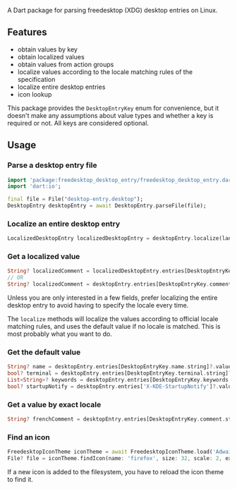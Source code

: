 <!--
This README describes the package. If you publish this package to pub.dev,
this README's contents appear on the landing page for your package.

For information about how to write a good package README, see the guide for
[writing package pages](https://dart.dev/guides/libraries/writing-package-pages).

For general information about developing packages, see the Dart guide for
[creating packages](https://dart.dev/guides/libraries/create-library-packages)
and the Flutter guide for
[developing packages and plugins](https://flutter.dev/developing-packages).
-->

A Dart package for parsing freedesktop (XDG) desktop entries on Linux.

## Features

- obtain values by key
- obtain localized values
- obtain values from action groups
- localize values according to the locale matching rules of the specification
- localize entire desktop entries
- icon lookup

This package provides the `DesktopEntryKey` enum for convenience, but it doesn't make any assumptions
about value types and whether a key is required or not. All keys are considered optional.

## Usage

### Parse a desktop entry file

```dart
import 'package:freedesktop_desktop_entry/freedesktop_desktop_entry.dart';
import 'dart:io';

final file = File("desktop-entry.desktop");
DesktopEntry desktopEntry = await DesktopEntry.parseFile(file);
```

### Localize an entire desktop entry

```dart
LocalizedDesktopEntry localizedDesktopEntry = desktopEntry.localize(lang: 'fr', country: 'BE');
```

### Get a localized value

```dart
String? localizedComment = localizedDesktopEntry.entries[DesktopEntryKey.comment.string];
// OR
String? localizedComment = desktopEntry.entries[DesktopEntryKey.comment.string]?.localize(lang: 'fr', country: 'BE');
```
Unless you are only interested in a few fields, prefer localizing the entire desktop entry to avoid having to specify
the locale every time.

The `localize` methods will localize the values according to official locale matching rules, and
uses the default value if no locale is matched. This is most probably what you want to do.

### Get the default value

```dart
String? name = desktopEntry.entries[DesktopEntryKey.name.string]?.value;
bool? terminal = desktopEntry.entries[DesktopEntryKey.terminal.string]?.value.getBoolean();
List<String>? keywords = desktopEntry.entries[DesktopEntryKey.keywords.string]?.value.getStringList();
bool? startupNotify = desktopEntry.entries['X-KDE-StartupNotify']?.value.getBoolean();
```

### Get a value by exact locale

```dart
String? frenchComment = desktopEntry.entries[DesktopEntryKey.comment.string]?.localizedValues[Locale(lang: 'fr', country: 'BE')];
```

### Find an icon

```dart
FreedesktopIconTheme iconTheme = await FreedesktopIconTheme.load('Adwaita');
File? file = iconTheme.findIcon(name: 'firefox', size: 32, scale: 2, extensions: {'png'});
```

If a new icon is added to the filesystem, you have to reload the icon theme to find it.
